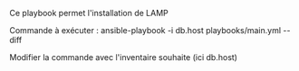 Ce playbook permet l'installation de LAMP

Commande à exécuter :
ansible-playbook -i db.host playbooks/main.yml --diff

Modifier la commande avec l'inventaire souhaite (ici db.host)
